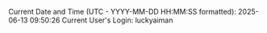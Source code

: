Current Date and Time (UTC - YYYY-MM-DD HH:MM:SS formatted): 2025-06-13 09:50:26
Current User's Login: luckyaiman
